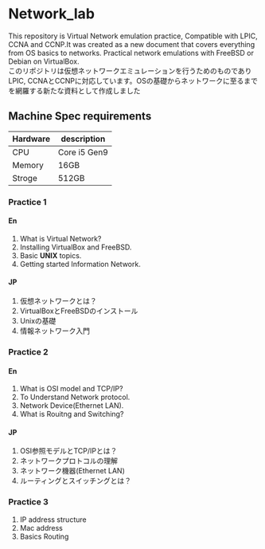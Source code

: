 # Network_lab
This repository is Virtual Network emulation practice, Compatible with LPIC, CCNA and CCNP.It was created as a new document that covers everything from OS basics to networks.
Practical network emulations with FreeBSD or Debian on VirtualBox.  
このリポジトリは仮想ネットワークエミュレーションを行うためのものでありLPIC, CCNAとCCNPに対応しています。OSの基礎からネットワークに至るまでを網羅する新たな資料として作成しました
<!--table-->
## Machine Spec requirements
| Hardware | description |
| --- | --- |
| CPU | Core i5 Gen9 |
| Memory | 16GB |
| Stroge| 512GB |
<!--subject-->

### Practice 1

#### En
1. What is Virtual Network?
2. Installing VirtualBox and FreeBSD.
3. Basic **UNIX** topics.
4. Getting started Information Network.

#### JP
1. 仮想ネットワークとは？
2. VirtualBoxとFreeBSDのインストール
3. Unixの基礎
4. 情報ネットワーク入門

### Practice 2

#### En
1. What is OSI model and TCP/IP?
2. To Understand Network protocol.
3. Network Device(Ethernet LAN).
4. What is Rouitng and Switching?

#### JP
1. OSI参照モデルとTCP/IPとは？
2. ネットワークプロトコルの理解
3. ネットワーク機器(Ethernet LAN)
4. ルーティングとスイッチングとは？

### Practice 3
1. IP address structure
2. Mac address
3. Basics Routing
